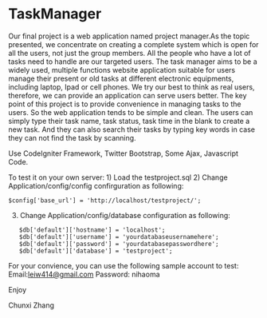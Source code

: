 TaskManager
===========

Our final project is a web application named project manager.As the topic presented, we concentrate on creating a complete system which is open for all the users, not just the group members. All the people who have a lot of tasks need to handle are our targeted users. The task manager aims to be  a widely used, multiple functions website application suitable for users manage their present or old tasks at different electronic equipments, including laptop, Ipad or cell phones. We try our best to think as real users, therefore, we can provide an application can serve users better. The key point of this project is to provide convenience in managing tasks to the users. So the web application tends to be simple and clean. The users can simply type their task name, task status, task time in the blank to create a new task.  And they can also search their tasks by typing key words in case they can not find the task by scanning.

Use CodeIgniter Framework, Twitter Bootstrap, Some Ajax, Javascript Code.

To test it on your own server: 1) Load the testproject.sql 2) Change Application/config/config confirguration as following:

```
$config['base_url'] = 'http://localhost/testproject/';
```

3) Change Application/config/database configuration as following:

```
   $db['default']['hostname'] = 'localhost';
   $db['default']['username'] = 'yourdatabaseusernamehere';
   $db['default']['password'] = 'yourdatabasepasswordhere';
   $db['default']['database'] = 'testproject';
```

For your convience, you can use the following sample account to test: Email:leiw414@gmail.com Password: nihaoma

Enjoy

 Chunxi Zhang
